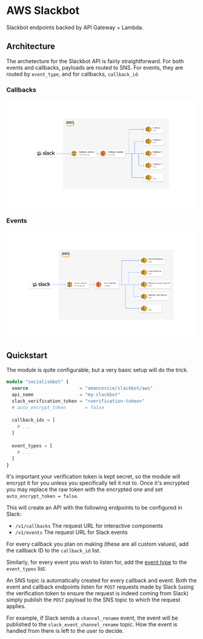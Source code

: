 # AWS Slackbot

Slackbot endpoints backed by API Gateway + Lambda.

## Architecture

The archetecture for the Slackbot API is fairly straightforward. For both events and callbacks, payloads are routed to SNS. For events, they are routed by `event_type`, and for callbacks, `callback_id`.

### Callbacks

<img src="./docs/images/callbacks.png"></img>

### Events

<img src="./docs/images/events.png"></img>

## Quickstart

The module is quite configurable, but a very basic setup will do the trick.

```terraform
module "socialismbot" {
  source                   = "amancevice/slackbot/aws"
  api_name                 = "my-slackbot"
  slack_verification_token = "<verification-token>"
  # auto_encrypt_token       = false

  callback_ids = [
    # ...
  ]

  event_types = [
    # ...
  ]
}
```

It's important your verification token is kept secret, so the module will encrypt it for you unless you specifically tell it not to. Once it's encrypted you may replace the raw token with the encrypted one and set `auto_encrypt_token = false`.

This will create an API with the following endpoints to be configured in Slack:

- `/v1/callbacks` The request URL for interactive components
- `/v1/events` The request URL for Slack events

For every callback you plan on making (these are all custom values), add the callback ID to the `callback_id` list.

Similarly, for every event you wish to listen for, add the [event type](https://api.slack.com/events) to the `event_types` list.

An SNS topic is automatically created for every callback and event. Both the event and callback endpoints listen for `POST` requests made by Slack (using the verification token to ensure the request is indeed coming from Slack) simply publish the `POST` payload to the SNS topic to which the request applies.

For example, if Slack sends a `channel_rename` event, the event will be published to the `slack_event_channel_rename` topic. How the event is handled from there is left to the user to decide.
